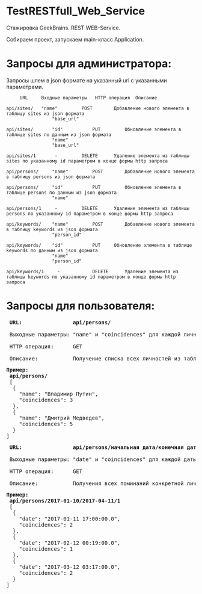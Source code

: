 # TestRESTfull_Web_Service
Стажировка GeekBrains. REST WEB-Service.

Собираем проект, запускаем main-класс Application.

# Запросы для администратора:
Запросы шлем в json формате на указанный url c указанными параметрами.


					
	     URL     Входные параметры	 HTTP операция	Описание
		 
	api/sites/	 "name"         POST        Добавление нового элемента в таблицу sites из json формата
                     "base_url"	
				
    api/sites/       "id"           PUT         Обновление элемента в таблице sites по данным из json формата
                     "name"
                     "base_url"	
				
	api/sites/1       -	        DELETE	    Удаление элемента из таблицы sites по указанному id параметром в конце формы http запроса	
					
	api/persons/     "name"	        POST        Добавление нового элемента в таблицу persons из json формата
	
	api/persons/     "id"           PUT 	    Обновление элемента в таблице persons по данным из json формата
                     "name"        
				 
	api/persons/1     -	        DELETE	    Удаление элемента из таблицы persons по указанному id параметром в конце формы http запроса		
					  
	api/keywords/    "name"         POST	    Добавление нового элемента в таблицу keywords из json формата
                     "person_id"
				  
	api/keywords/    "id"           PUT	    Обновление элемента в таблице keywords по данным из json формата
                     "name"
                     "person_id"	
				  
	api/keywords/1	   -	        DELETE	    Удаление элемента из таблицы keywords по указанному id параметром в конце формы http запроса	
					
# Запросы для пользователя:
<pre>
 <b>URL:                api/persons/</b>
 
 Выходные параметры: "name" и "coincidences" для каждой личности
 
 HTTP операция:      GET
 
 Описание:           Получение списка всех личностей из таблицы persons и количества их упоминаний</pre>
 
 <pre><b>Пример:
 api/persons/ </b>
 [
  {
    "name": "Владимир Путин",
    "coincidences": 3
  },
  {
    "name": "Дмитрий Медведев",
    "coincidences": 5
  }
]</pre>

<pre>
 <b>URL:                api/persons/начальная дата/конечная дата/id личности из таблицы persons</b>
 
 Выходные параметры: "date" и "coincidences" для каждой даты
 
 HTTP операция:      GET
 
 Описание:           Получения всех поминаний конкретной личности за указанный диапазон дат.</pre>
 
 <pre><b>Пример:
 api/persons/2017-01-10/2017-04-11/1</b>
 [
  {
    "date": "2017-01-11 17:00:00.0",
    "coincidences": 2
  },
  {
    "date": "2017-02-12 00:19:00.0",
    "coincidences": 1
  },
  {
    "date": "2017-03-12 03:17:00.0",
    "coincidences": 2
  }
]</pre>
 
                        
